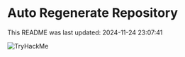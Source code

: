 # Auto Regenerate Repository

This README was last updated: 2024-11-24 23:07:41

 ![TryHackMe](https://tryhackme.com/badge/533634)